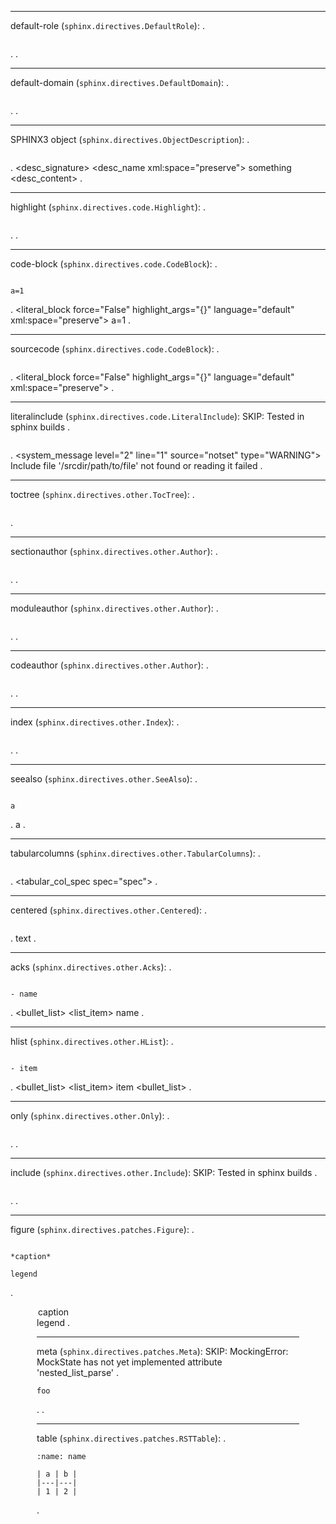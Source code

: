 --------------------------------
default-role (`sphinx.directives.DefaultRole`):
.
```{default-role}
```
.
<document source="notset">
.

--------------------------------
default-domain (`sphinx.directives.DefaultDomain`):
.
```{default-domain} mydomain
```
.
<document source="notset">
.

--------------------------------
SPHINX3 object (`sphinx.directives.ObjectDescription`):
.
```{object} something
```
.
<document source="notset">
    <index entries="">
    <desc desctype="object" domain="" noindex="False" objtype="object">
        <desc_signature>
            <desc_name xml:space="preserve">
                something
        <desc_content>
.

--------------------------------
highlight (`sphinx.directives.code.Highlight`):
.
```{highlight} something
```
.
<document source="notset">
    <highlightlang force="False" lang="something" linenothreshold="9223372036854775807">
.

--------------------------------
code-block (`sphinx.directives.code.CodeBlock`):
.
```{code-block}

a=1
```
.
<document source="notset">
    <literal_block force="False" highlight_args="{}" language="default" xml:space="preserve">
        a=1
.

--------------------------------
sourcecode (`sphinx.directives.code.CodeBlock`):
.
```{sourcecode}
```
.
<document source="notset">
    <literal_block force="False" highlight_args="{}" language="default" xml:space="preserve">
.

--------------------------------
literalinclude (`sphinx.directives.code.LiteralInclude`):
SKIP: Tested in sphinx builds
.
```{literalinclude} /path/to/file
```
.
<document source="notset">
    <system_message level="2" line="1" source="notset" type="WARNING">
        <paragraph>
            Include file '/srcdir/path/to/file' not found or reading it failed
.

--------------------------------
toctree (`sphinx.directives.other.TocTree`):
.
```{toctree}
```
.
<document source="notset">
    <compound classes="toctree-wrapper">
        <toctree caption="True" entries="" glob="False" hidden="False" includefiles="" includehidden="False" maxdepth="-1" numbered="0" parent="mock_docname" titlesonly="False">
.

--------------------------------
sectionauthor (`sphinx.directives.other.Author`):
.
```{sectionauthor} bob geldof
```
.
<document source="notset">
.

--------------------------------
moduleauthor (`sphinx.directives.other.Author`):
.
```{moduleauthor} ringo starr
```
.
<document source="notset">
.

--------------------------------
codeauthor (`sphinx.directives.other.Author`):
.
```{codeauthor} paul mcartney
```
.
<document source="notset">
.

--------------------------------
index (`sphinx.directives.other.Index`):
.
```{index} something
```
.
<document source="notset">
    <index entries="('single',\ 'something',\ 'index-0',\ '',\ None)" inline="False">
    <target ids="index-0">
.

--------------------------------
seealso (`sphinx.directives.other.SeeAlso`):
.
```{seealso}

a
```
.
<document source="notset">
    <seealso>
        <paragraph>
            a
.

--------------------------------
tabularcolumns (`sphinx.directives.other.TabularColumns`):
.
```{tabularcolumns} spec
```
.
<document source="notset">
    <tabular_col_spec spec="spec">
.

--------------------------------
centered (`sphinx.directives.other.Centered`):
.
```{centered} text
```
.
<document source="notset">
    <centered>
        text
.

--------------------------------
acks (`sphinx.directives.other.Acks`):
.
```{acks}

- name
```
.
<document source="notset">
    <acks>
        <bullet_list>
            <list_item>
                <paragraph>
                    name
.

--------------------------------
hlist (`sphinx.directives.other.HList`):
.
```{hlist}

- item
```
.
<document source="notset">
    <hlist>
        <hlistcol>
            <bullet_list>
                <list_item>
                    <paragraph>
                        item
        <hlistcol>
            <bullet_list>
.

--------------------------------
only (`sphinx.directives.other.Only`):
.
```{only} expr
```
.
<document source="notset">
    <only expr="expr">
.

--------------------------------
include (`sphinx.directives.other.Include`):
SKIP: Tested in sphinx builds
.
```{include} path/to/include
```
.
<document source="notset">
.

--------------------------------
figure (`sphinx.directives.patches.Figure`):
.
```{figure} path/to/figure

*caption*

legend
```
.
<document source="notset">
    <figure>
        <image uri="path/to/figure">
        <caption>
            <emphasis>
                caption
        <legend>
            <paragraph>
                legend
.

--------------------------------
meta (`sphinx.directives.patches.Meta`):
SKIP: MockingError: MockState has not yet implemented attribute 'nested_list_parse'
.
```{meta}
foo
```
.
<document source="notset">
.

--------------------------------
table (`sphinx.directives.patches.RSTTable`):
.
```{table} *title*
:name: name

| a | b |
|---|---|
| 1 | 2 |
```
.
<document source="notset">
    <table classes="colwidths-auto" ids="name" names="name">
        <title>
            <emphasis>
                title
        <tgroup cols="2">
            <colspec colwidth="50.0">
            <colspec colwidth="50.0">
            <thead>
                <row>
                    <entry>
                        <paragraph>
                            a
                    <entry>
                        <paragraph>
                            b
            <tbody>
                <row>
                    <entry>
                        <paragraph>
                            1
                    <entry>
                        <paragraph>
                            2
.

--------------------------------
csv-table (`sphinx.directives.patches.CSVTable`):
.
```{csv-table}

"Albatross", 2.99, "On a stick!"
```
.
<document source="notset">
    <table>
        <tgroup cols="3">
            <colspec colwidth="33">
            <colspec colwidth="33">
            <colspec colwidth="33">
            <tbody>
                <row>
                    <entry>
                        <paragraph>
                            Albatross
                    <entry>
                        <paragraph>
                            2.99
                    <entry>
                        <paragraph>
                            On a stick!
.

--------------------------------
list-table (`sphinx.directives.patches.ListTable`):
.
```{list-table}

* - item
```
.
<document source="notset">
    <table>
        <tgroup cols="1">
            <colspec colwidth="100">
            <tbody>
                <row>
                    <entry>
                        <paragraph>
                            item
.

--------------------------------
code (`sphinx.directives.patches.Code`):
.
```{code} python

a
```
.
<document source="notset">
    <literal_block force="False" highlight_args="{}" language="python" xml:space="preserve">
        a
.

--------------------------------
math (`sphinx.directives.patches.MathDirective`):
.
```{math}
```
.
<document source="notset">
    <math_block docname="mock_docname" label="True" nowrap="False" number="True" xml:space="preserve">
.

--------------------------------
deprecated (`sphinx.domains.changeset.VersionChange`):
.
```{deprecated} 0.3
```
.
<document source="notset">
    <versionmodified type="deprecated" version="0.3">
        <paragraph translatable="False">
            <inline classes="versionmodified deprecated">
                Deprecated since version 0.3.
.

--------------------------------
versionadded (`sphinx.domains.changeset.VersionChange`):
.
```{versionadded} 0.2
```
.
<document source="notset">
    <versionmodified type="versionadded" version="0.2">
        <paragraph translatable="False">
            <inline classes="versionmodified added">
                New in version 0.2.
.

--------------------------------
versionchanged (`sphinx.domains.changeset.VersionChange`):
.
```{versionchanged} 0.1
```
.
<document source="notset">
    <versionmodified type="versionchanged" version="0.1">
        <paragraph translatable="False">
            <inline classes="versionmodified changed">
                Changed in version 0.1.
.
--------------------------------
glossary (`sphinx.domains.std.Glossary`):
.
```{glossary}

term 1 : A
term 2 : B
    Definition of both terms.
```
.
<document source="notset">
    <glossary>
        <definition_list classes="glossary">
            <definition_list_item>
                <term ids="term-term-1">
                    term 1
                    <index entries="('single',\ 'term\ 1',\ 'term-term-1',\ 'main',\ 'A')">
                <term ids="term-term-2">
                    term 2
                    <index entries="('single',\ 'term\ 2',\ 'term-term-2',\ 'main',\ 'B')">
                <definition>
                    <paragraph>
                        Definition of both terms.
.

--------------------------------
SPHINX3 productionlist (`sphinx.domains.std.ProductionList`):
.
```{productionlist} try_stmt: try1_stmt | try2_stmt
```
.
<document source="notset">
    <productionlist>
        <production ids="grammar-token-try_stmt grammar-token-try-stmt" tokenname="try_stmt" xml:space="preserve">
             try1_stmt | try2_stmt
.

--------------------------------
SPHINX3 cmdoption (`sphinx.domains.std.Cmdoption`):
.
```{cmdoption} a
```
.
<document source="notset">
    <index entries="('pair',\ 'command\ line\ option;\ a',\ 'cmdoption-arg-a',\ '',\ None)">
    <desc classes="std" desctype="cmdoption" domain="std" noindex="False" objtype="cmdoption">
        <desc_signature allnames="a" ids="cmdoption-arg-a">
            <desc_name xml:space="preserve">
                a
            <desc_addname xml:space="preserve">
        <desc_content>
.

--------------------------------
SPHINX3 rst:directive (`sphinx.domains.rst.ReSTDirective`):
.
```{rst:directive} a
```
.
<document source="notset">
    <index entries="('single',\ 'a\ (directive)',\ 'directive-a',\ '',\ None)">
    <desc classes="rst" desctype="directive" domain="rst" noindex="False" objtype="directive">
        <desc_signature ids="directive-a">
            <desc_name xml:space="preserve">
                .. a::
        <desc_content>
.

--------------------------------
SPHINX3 rst:directive:option (`sphinx.domains.rst.ReSTDirectiveOption`):
.
```{rst:directive:option} a
```
.
<document source="notset">
    <index entries="('single',\ ':a:\ (directive\ option)',\ 'directive-option-a',\ '',\ 'A')">
    <desc classes="rst" desctype="directive:option" domain="rst" noindex="False" objtype="directive:option">
        <desc_signature ids="directive-option-a directive:option--a">
            <desc_name xml:space="preserve">
                :a:
        <desc_content>
.

